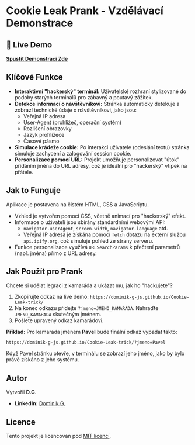 # Cookie Leak Prank - Vzdělávací Demonstrace

## 🚀 Live Demo

**[Spustit Demonstraci Zde](https://dominik-g-js.github.io/Cookie-Leak-trick/)**

## Klíčové Funkce

  * **Interaktivní "hackerský" terminál:** Uživatelské rozhraní stylizované do podoby starých terminálů pro zábavný a poutavý zážitek.
  * **Detekce informací o návštěvníkovi:** Stránka automaticky detekuje a zobrazí technické údaje o návštěvníkovi, jako jsou:
      * Veřejná IP adresa
      * User-Agent (prohlížeč, operační systém)
      * Rozlišení obrazovky
      * Jazyk prohlížeče
      * Časové pásmo
  * **Simulace krádeže cookie:** Po interakci uživatele (odeslání textu) stránka simuluje zachycení a zalogování session cookie.
  * **Personalizace pomocí URL:** Projekt umožňuje personalizovat "útok" přidáním jména do URL adresy, což je ideální pro "hackerský" vtípek na přátele.

## Jak to Funguje

Aplikace je postavena na čistém HTML, CSS a JavaScriptu.

  * Vzhled je vytvořen pomocí CSS, včetně animací pro "hackerský" efekt.
  * Informace o uživateli jsou sbírány standardními webovými API:
      * `navigator.userAgent`, `screen.width`, `navigator.language` atd.
      * Veřejná IP adresa je získána pomocí `fetch` dotazu na externí službu `api.ipify.org`, což simuluje pohled ze strany serveru.
  * Funkce personalizace využívá `URLSearchParams` k přečtení parametrů (např. jména) přímo z URL adresy.

## Jak Použít pro Prank

Chcete si udělat legraci z kamaráda a ukázat mu, jak ho "hackujete"?

1.  Zkopírujte odkaz na live demo: `https://dominik-g-js.github.io/Cookie-Leak-trick/`
2.  Na konec odkazu přidejte `?jmeno=JMENO_KAMARADA`. Nahraďte `JMENO_KAMARADA` skutečným jménem.
3.  Pošlete upravený odkaz kamarádovi.

**Příklad:**
Pro kamaráda jménem **Pavel** bude finální odkaz vypadat takto:

```
https://dominik-g-js.github.io/Cookie-Leak-trick/?jmeno=Pavel
```

Když Pavel stránku otevře, v terminálu se zobrazí jeho jméno, jako by bylo právě získáno z jeho systému.

## Autor

Vytvořil **D.G.**

  * **LinkedIn:** [Dominik G.](https://www.linkedin.com/in/dominik-g-9aab2b225/)

## Licence

Tento projekt je licencován pod [MIT licencí](https://www.google.com/search?q=LICENSE).
